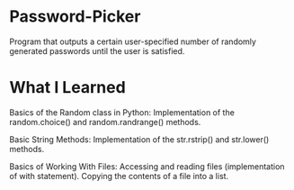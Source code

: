 # Password-Picker
Program that outputs a certain user-specified number of randomly generated passwords until the user is satisfied.

# What I Learned
Basics of the Random class in Python:
  Implementation of the random.choice() and random.randrange() methods.

Basic String Methods:
  Implementation of the str.rstrip() and str.lower() methods.
 
 Basics of Working With Files:
   Accessing and reading files (implementation of with statement).
   Copying the contents of a file into a list.
 
   
